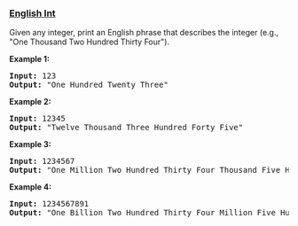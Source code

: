 ### [English Int](https://leetcode.com/problems/english-int-lcci)

<p>Given any integer, print an English phrase that describes the integer (e.g., &quot;One Thousand Two Hundred Thirty Four&quot;).</p>

<p><strong>Example 1:</strong></p>

<pre>
<strong>Input:</strong> 123
<strong>Output:</strong> &quot;One Hundred Twenty Three&quot;
</pre>

<p><strong>Example 2:</strong></p>

<pre>
<strong>Input:</strong> 12345
<strong>Output:</strong> &quot;Twelve Thousand Three Hundred Forty Five&quot;</pre>

<p><strong>Example 3:</strong></p>

<pre>
<strong>Input:</strong> 1234567
<strong>Output:</strong> &quot;One Million Two Hundred Thirty Four Thousand Five Hundred Sixty Seven&quot;</pre>

<p><strong>Example 4:</strong></p>

<pre>
<strong>Input:</strong> 1234567891
<strong>Output:</strong> &quot;One Billion Two Hundred Thirty Four Million Five Hundred Sixty Seven Thousand Eight Hundred Ninety One&quot;</pre>
